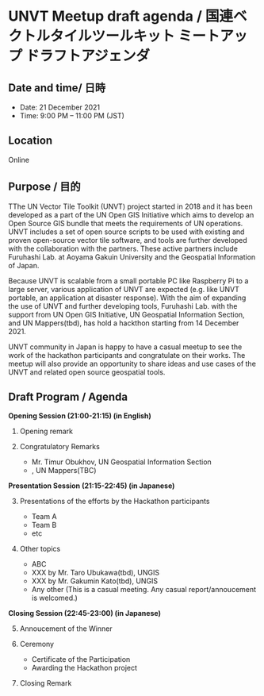 # UNVT Meetup draft agenda / 国連ベクトルタイルツールキット ミートアップ ドラフトアジェンダ

## Date and time/ 日時
 - Date: 21 December 2021
 - Time: 9:00 PM – 11:00 PM (JST)

## Location
Online

## Purpose / 目的
TThe UN Vector Tile Toolkit (UNVT) project started in 2018 and it has been developed as a part of the UN Open GIS Initiative which aims to develop an Open Source GIS bundle that meets the requirements of UN operations. 
UNVT includes a set of open source scripts to be used with existing and proven open-source vector tile software, and tools are further developed with the collaboration with the partners.
These active partners include Furuhashi Lab. at Aoyama Gakuin University and the Geospatial Information of Japan.

Because UNVT is scalable from a small portable PC like Raspberry Pi to a large server, various application of UNVT are expected (e.g. like UNVT portable, an application at disaster response). 
With the aim of expanding the use of UNVT and further developing tools, Furuhashi Lab. with the support from UN Open GIS Initiative, UN Geospatial Information Section, and UN Mappers(tbd), has hold a hackthon starting from 14 December 2021.

UNVT community in Japan is happy to have a casual meetup to see the work of the hackathon participants and congratulate on their works. The meetup will also provide an opportunity to share ideas and use cases of the UNVT and related open source geospatial tools.


## Draft Program / Agenda

**Opening Session (21:00-21:15) (in English)**  

1. Opening remark

2. Congratulatory Remarks 
    - Mr. Timur Obukhov, UN Geospatial Information Section
    - , UN Mappers(TBC)

**Presentation Session (21:15-22:45)  (in Japanese)**  

3. Presentations of the efforts by the Hackathon participants
    - Team A
    - Team B
    - etc

4. Other topics
    - ABC
    - XXX by Mr. Taro Ubukawa(tbd), UNGIS
    - XXX by Mr. Gakumin Kato(tbd), UNGIS
    - Any other (This is a casual meeting. Any casual report/annoucement is welcomed.)

**Closing Session (22:45-23:00)  (in Japanese)**  

5. Annoucement of the Winner 

6. Ceremony
    - Certificate of the Participation
    - Awarding the Hackathon project

7. Closing Remark





